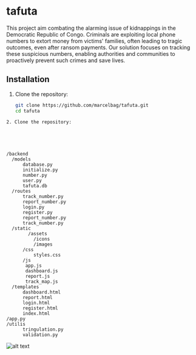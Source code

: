 # tafuta
This project aim combating the alarming issue of kidnappings in the Democratic Republic of Congo. Criminals are exploiting 
local phone numbers to extort money from victims' families, often leading to tragic outcomes, even after ransom payments. 
Our solution focuses on tracking these suspicious numbers, enabling authorities and communities to proactively prevent such crimes and save lives.


## Installation

1. Clone the repository:
   ```bash
   git clone https://github.com/marcelbag/tafuta.git
   cd tafuta

```
2. Clone the repository:





/backend
  /models
      database.py
      initialize.py
      number.py
      user.py
      tafuta.db
  /routes
      track_number.py
      report_number.py
      login.py
      register.py
      report_number.py
      track_number.py
  /static
        /assets
          /icons
          /images
      /css
          styles.css
      /js
       app.js   
       dashboard.js
       report.js
       track_map.js
  /templates
      dashboard.html
      report.html
      login.html
      register.html
      index.html
/app.py
/utilis
      tringulation.py
      validation.py
```

![alt text](static/assets/images/tafta.webp)